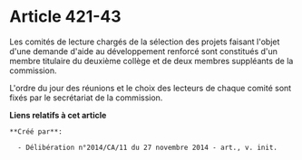# Article 421-43

Les comités de lecture chargés de la sélection des projets faisant l'objet d'une demande d'aide au développement renforcé
sont constitués d'un membre titulaire du deuxième collège et de deux membres suppléants de la commission. 

L'ordre du jour des réunions et le choix des lecteurs de chaque comité sont fixés par le secrétariat de la commission.

**Liens relatifs à cet article**

	**Créé par**:

	  - Délibération n°2014/CA/11 du 27 novembre 2014 - art., v. init.
